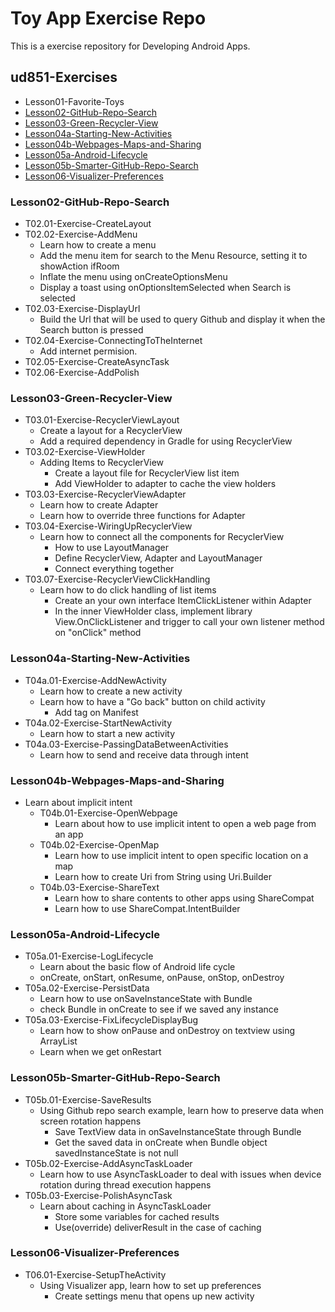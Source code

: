 # Toy App Exercise Repo

This is a exercise repository for Developing Android Apps.

## ud851-Exercises
  - Lesson01-Favorite-Toys
  - [Lesson02-GitHub-Repo-Search](#Lesson02-GitHub-Repo-Search)
  - [Lesson03-Green-Recycler-View](#Lesson03-Green-Recycler-View)
  - [Lesson04a-Starting-New-Activities](#Lesson04a-Starting-New-Activities)
  - [Lesson04b-Webpages-Maps-and-Sharing](#Lesson04b-Webpages-Maps-and-Sharing)
  - [Lesson05a-Android-Lifecycle](#Lesson05a-Android-Lifecycle)
  - [Lesson05b-Smarter-GitHub-Repo-Search](#Lesson05b-Smarter-GitHub-Repo-Search)
  - [Lesson06-Visualizer-Preferences](#Lesson06-Visualizer-Preferences)

### Lesson02-GitHub-Repo-Search
- T02.01-Exercise-CreateLayout
- T02.02-Exercise-AddMenu
  - Learn how to create a menu
  - Add the menu item for search to the Menu Resource, setting it to showAction ifRoom
  - Inflate the menu using onCreateOptionsMenu
  - Display a toast using onOptionsItemSelected when Search is selected
- T02.03-Exercise-DisplayUrl
  - Build the Url that will be used to query Github and display it when the Search button is pressed
- T02.04-Exercise-ConnectingToTheInternet
  - Add internet permision.
- T02.05-Exercise-CreateAsyncTask
- T02.06-Exercise-AddPolish

### Lesson03-Green-Recycler-View
- T03.01-Exercise-RecyclerViewLayout
  - Create a layout for a RecyclerView
  - Add a required dependency in Gradle for using RecyclerView
- T03.02-Exercise-ViewHolder
  - Adding Items to RecyclerView
    - Create a layout file for RecyclerView list item
    - Add ViewHolder to adapter to cache the view holders
- T03.03-Exercise-RecyclerViewAdapter
  - Learn how to create Adapter
  - Learn how to override three functions for Adapter
- T03.04-Exercise-WiringUpRecyclerView
  - Learn how to connect all the components for RecyclerView
    - How to use LayoutManager
    - Define RecyclerView, Adapter and LayoutManager
    - Connect everything together
- T03.07-Exercise-RecyclerViewClickHandling
  - Learn how to do click handling of list items
    - Create an your own interface ItemClickListener within Adapter
    - In the inner ViewHolder class, implement library View.OnClickListener and trigger to call your own listener method on "onClick" method

### Lesson04a-Starting-New-Activities
  - T04a.01-Exercise-AddNewActivity
    - Learn how to create a new activity 
    - Learn how to have a "Go back" button on child activity
      - Add <meta-data> tag on Manifest
  - T04a.02-Exercise-StartNewActivity
    - Learn how to start a new activity
  - T04a.03-Exercise-PassingDataBetweenActivities
    - Learn how to send and receive data through intent

### Lesson04b-Webpages-Maps-and-Sharing
  - Learn about implicit intent
    - T04b.01-Exercise-OpenWebpage
      - Learn about how to use implicit intent to open a web page from an app
    - T04b.02-Exercise-OpenMap
      - Learn how to use implicit intent to open specific location on a map
      - Learn how to create Uri from String using Uri.Builder
    - T04b.03-Exercise-ShareText
      - Learn how to share contents to other apps using ShareCompat
      - Learn how to use ShareCompat.IntentBuilder

### Lesson05a-Android-Lifecycle
  - T05a.01-Exercise-LogLifecycle
    - Learn about the basic flow of Android life cycle
    - onCreate, onStart, onResume, onPause, onStop, onDestroy
  - T05a.02-Exercise-PersistData
    - Learn how to use onSaveInstanceState with Bundle
    - check Bundle in onCreate to see if we saved any instance
  - T05a.03-Exercise-FixLifecycleDisplayBug
    - Learn how to show onPause and onDestroy on textview using ArrayList
    - Learn when we get onRestart

### Lesson05b-Smarter-GitHub-Repo-Search
  - T05b.01-Exercise-SaveResults
    - Using Github repo search example, learn how to preserve data when screen rotation happens
      - Save TextView data in onSaveInstanceState through Bundle
      - Get the saved data in onCreate when Bundle object savedInstanceState is not null
  - T05b.02-Exercise-AddAsyncTaskLoader
    - Learn how to use AsyncTaskLoader to deal with issues when device rotation during thread execution happens
  - T05b.03-Exercise-PolishAsyncTask
    - Learn about caching in AsyncTaskLoader
      - Store some variables for cached results
      - Use(override) deliverResult in the case of caching

### Lesson06-Visualizer-Preferences
  - T06.01-Exercise-SetupTheActivity
    - Using Visualizer app, learn how to set up preferences
      - Create settings menu that opens up new activity


